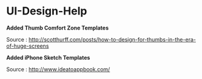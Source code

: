 # UI-Design-Help


**Added Thumb Comfort Zone Templates**


Source : http://scotthurff.com/posts/how-to-design-for-thumbs-in-the-era-of-huge-screens


**Added iPhone Sketch Templates**


Source : http://www.ideatoappbook.com/